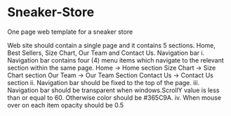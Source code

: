 # Sneaker-Store
One page web template for a sneaker store

Web site should contain a single page and it contains 5 sections. Home, Best Sellers, Size 
Chart, Our Team and Contact Us.
Navigation bar
  i. Navigation bar contains four (4) menu items which navigate to the relevant section 
     within the same page.
        Home → Home section
        Size Chart → Size Chart section
        Our Team → Our Team Section
        Contact Us → Contact Us section
  ii. Navigation bar should be fixed to the top of the page.
  iii. Navigation bar should be transparent when windows.ScrollY value is less than or 
       equal to 60. Otherwise color should be #365C9A.
  iv. When mouse over on each item opacity should be 0.5
  
  
